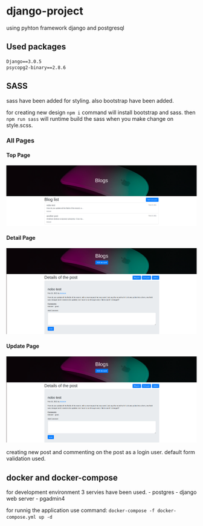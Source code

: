 # django-project
using pyhton framework django and postgresql

## Used packages
    Django==3.0.5
    psycopg2-binary==2.8.6

## SASS
sass have been added for styling.
also bootstrap have been added.

for creating new design ```npm i``` command will install bootstrap and sass.
then ```npm run sass``` will runtime build the sass when you make change on style.scss.

### All Pages 
#### Top Page 
![Alt top page](./doc/blog1.png?raw=true "Top page")
#### Detail Page 
![Alt Detail page](./doc/blog2.png?raw=true "Detail page")
#### Update Page 
![Alt update page](./doc/blog2.png?raw=true "update page")

creating new post and commenting on the post as a login user. default form 
validation used.

## docker and docker-compose
for development environment 3 servies have been used.
    - postgres
    - django web server
    - pgadmin4

for runnig the application use command:
          ``` docker-compose -f docker-compose.yml up -d ```